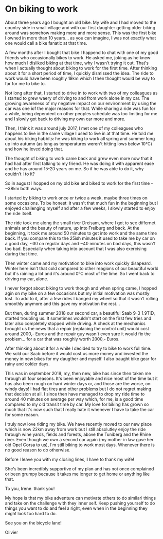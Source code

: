 # On biking to work

About three years ago I bought an old bike. My wife and I had moved to the country side in small village and with our first daughter getting older biking around was somehow making more and more sense. This was the first bike I owned in more than 10 years... as you can imagine, I was not exactly what one would call a bike fanatic at that time.

A few months after I bought that bike I happend to chat with one of my good friends who occasionally bikes to work. He asked me, joking as he knew how much I disliked biking at that time, why I wasn't trying it out. That's when I actually thought about biking to work for the first time. After thinking about it for a short period of time, I quickly dismissed the idea. The ride to work would have been roughly 19km which I then thought would be way to far for me to bike to.

Not long after that, I started to drive in to work with two of my colleagues as I started to grew waery of driving to and from work alone in my car. The growing awareness of my negative impact on our environment by using the car was one iof the major reasons for that. While sharing a ride was fun for a while, being dependent on other peoples schedule was too limiting for me and I slowly got back to driving my own car more and more.

Then, I think it was around july 2017, I met one of my colleagues who happens to live in the same village I used to live in at that time. He told me about his biking habbits: he was biking to work all spring and summer long up into autumn (as long as temperatures weren't hitting lows below 10°C) and how he loved doing that.

The thought of biking to work came back and grew even more now that it had had after first talking to my friend. He was doing it with apparent ease and he has around 15-20 years on me. So if he was able to do it, why couldn't I to it?

So in august I hopped on my old bike and biked to work for the first time - ~38km both ways.

I started by biking to work once or twice a week, maybe three times on some occasions. To be honest: it wasn't that much fun in the beginning but I enjoyed challenging myself and after a few weeks, I slowly started to enjoy the ride itself.

The ride took me along the small river Dreisam, where I got to see differnet animals and the beauty of nature, up into Freiburg and back. At the beginning, it took me around 50 minutes to get into work and the same time back. If you compare this to the 25ish minutes it used to take me by car on a good day, ~30 on regular days and ~40 minutes on bad days, this wasn't too bad. Especially when taking into account that I was also exercising during that time.

Then winter came and my motivation to bike into work quickly disapeard. Winter here isn't that cold compared to other reagions of our beautiful world but it's raining a lot and it's around 0°C most of the time. So I went back to driving my car, alone.

I never forgot about biking to work though and when spring came, I hopped agin on my bike on a few occasions but my initial motivation was mostly lost. To add to it, after a few rides I banged my wheel so that it wasn't rolling smoothly anymore and this gave my motivation the rest...

But then, during summer 2018 our second car, a beautiful Saab 9-3 1.9TiD, started troubling us. It sometimes wouldn't start on the first few tries and later also completely stopped while driving. A check at the mechanics brought us the news that a repair (replacing the control unit) would cost around 2000,- Euros and the repair guy wasn't even sure it would fix the problem... for a car that was roughly worth 2000,- Euros.

After thinking about it for a while I decided to try to bike to work full time. We sold our Saab before it would cost us more money and invested the money in new bikes for my daugther and myself. I also baught bike gear for rainy and colder days.

This was in september 2018, my, then new, bike has since then taken me through all four seasons. It's been enjoyable and nice most of the time but it has also been rough on hard winter days or, and those are the worse, on windy days! I had flat tires and other problems but I do not regret making that decision at all. I since then have managed to drop my ride time to around 40 minutes on average per way which, for me, is a good time compared to my old transit time by car. My love for biking has grown so much that it's now such that I really hate it whenever I have to take the car for some reason.

I truly now love riding my bike. We have recently moved to our new place which is now 22km away from work but I still absolutley enjoy the ride through wine yards, fields and forests, above the Tuniberg and the Rhine river. Even though we own a second car again (my mother in law gave her old Opel Corsa to us), I'm still biking to work most days. Whenever there is no good reason to do otherwise.

Before I leave you with my closing lines, I have to thank my wife!

She's been incredibly supportive of my plan and has not once complained or been grumpy because it takes me longer to get home or anything like that.

To you, Irene: thank you!

My hope is that my bike adventure can motivate others to do similarl things and take on the challenge with they inner self. Keep pushing yourself to do things you want to do and feel a right, even when in the beginning they might look too hard to do.

See you on the bicycle lane!

Olivier

